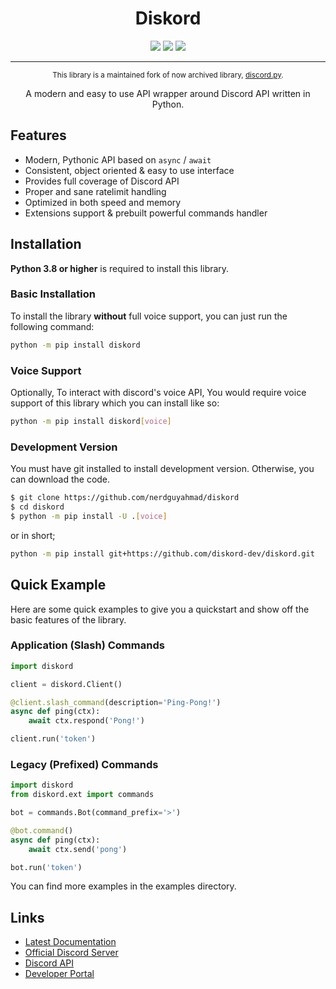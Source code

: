 <div align="center">
    <h1>Diskord</h1>
    <img src="https://pepy.tech/badge/diskord">
    <img src="https://canary.discord.com/api/guilds/887217168276656188/embed.png">
    <img src="https://readthedocs.org/projects/diskord/badge">
    <hr>
    <sup>This library is a maintained fork of now archived library, <a href="https://github.com/Rapptz/discord.py">discord.py</a>.</sup>
    <p>
        A modern and easy to use API wrapper around Discord API written in Python.
    </p>
</div>

## Features
* Modern, Pythonic API based on `async` / `await`
* Consistent, object oriented & easy to use interface
* Provides full coverage of Discord API
* Proper and sane ratelimit handling
* Optimized in both speed and memory
* Extensions support & prebuilt powerful commands handler


## Installation

**Python 3.8 or higher** is required to install this library.

### Basic Installation
To install the library **without** full voice support, you can just run the following command:
```sh
python -m pip install diskord
```

### Voice Support
Optionally, To interact with discord's voice API, You would require voice support of this library which you can install like so:
```sh
python -m pip install diskord[voice]
```

### Development Version
You must have git installed to install development version. Otherwise, you can download the code.
```sh
$ git clone https://github.com/nerdguyahmad/diskord
$ cd diskord
$ python -m pip install -U .[voice]
```
or in short;
```sh
python -m pip install git+https://github.com/diskord-dev/diskord.git
```

## Quick Example
Here are some quick examples to give you a quickstart and show off the basic features of the library.

### Application (Slash) Commands
```py
import diskord

client = diskord.Client()

@client.slash_command(description='Ping-Pong!')
async def ping(ctx):
    await ctx.respond('Pong!')

client.run('token')
```

### Legacy (Prefixed) Commands
```py
import diskord
from diskord.ext import commands

bot = commands.Bot(command_prefix='>')

@bot.command()
async def ping(ctx):
    await ctx.send('pong')

bot.run('token')
```
You can find more examples in the examples directory.

## Links
* [Latest Documentation](https://diskord.readthedocs.io/en/latest/index.html)
* [Official Discord Server](https://dsc.gg/diskord-dev)
* [Discord API](https://discord.gg/discord-api)
* [Developer Portal](https://developer.discord.com/applications)
